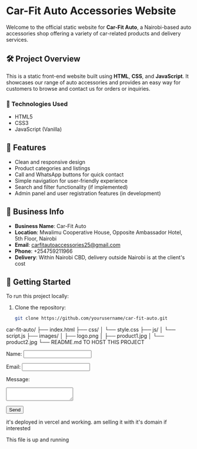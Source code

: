 # Car-Fit Auto Accessories Website

Welcome to the official static website for **Car-Fit Auto**, a Nairobi-based auto accessories shop offering a variety of car-related products and delivery services.

## 🛠 Project Overview

This is a static front-end website built using **HTML**, **CSS**, and **JavaScript**. It showcases our range of auto accessories and provides an easy way for customers to browse and contact us for orders or inquiries.

### 🔧 Technologies Used
- HTML5
- CSS3
- JavaScript (Vanilla)

## 💼 Features

- Clean and responsive design
- Product categories and listings
- Call and WhatsApp buttons for quick contact
- Simple navigation for user-friendly experience
- Search and filter functionality (if implemented)
- Admin panel and user registration features (in development)

## 📍 Business Info

- **Business Name**: Car-Fit Auto  
- **Location**: Mwalimu Cooperative House, Opposite Ambassador Hotel, 5th Floor, Nairobi  
- **Email**: carfitautoaccessories25@gmail.com  
- **Phone**: +254759211966  
- **Delivery**: Within Nairobi CBD, delivery outside Nairobi is at the client's cost

## 🚀 Getting Started

To run this project locally:

1. Clone the repository:
   ```bash
   git clone https://github.com/yourusername/car-fit-auto.git
car-fit-auto/
├── index.html
├── css/
│   └── style.css
├── js/
│   └── script.js
├── images/
│   ├── logo.png
│   ├── product1.jpg
│   └── product2.jpg
└── README.md
TO HOST THIS PROJECT
<form action="https://formspree.io/f/yourFormID" method="POST">
  <label for="name">Name:</label>
  <input type="text" name="name" required>

  <label for="email">Email:</label>
  <input type="email" name="email" required>

  <label for="message">Message:</label>
  <textarea name="message" required></textarea>

  <button type="submit">Send</button>
</form>
it's deployed in vercel and working. am selling it with it's domain if interested

This file is up and running 

